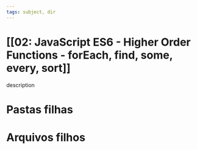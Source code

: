 ```yaml
---
tags: subject, dir
---
```


# [[02: JavaScript ES6 - Higher Order Functions - forEach, find, some, every, sort]]

description

# Pastas filhas



# Arquivos filhos


